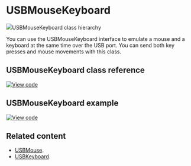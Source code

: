 # USBMouseKeyboard

<span class="images">![](https://os.mbed.com/docs/mbed-os/v6.11/mbed-os-api-doxy/class_u_s_b_mouse_keyboard.png)<span>USBMouseKeyboard class hierarchy</span></span>

You can use the USBMouseKeyboard interface to emulate a mouse and a keyboard at the same time over the USB port. You can send both key presses and mouse movements with this class.

## USBMouseKeyboard class reference

[![View code](https://www.mbed.com/embed/?type=library)](https://os.mbed.com/docs/mbed-os/v6.11/mbed-os-api-doxy/class_u_s_b_mouse_keyboard.html)

## USBMouseKeyboard example

[![View code](https://www.mbed.com/embed/?url=https://github.com/ARMmbed/mbed-os-snippet-USBMouseKeyboard/tree/v6.11)](https://github.com/ARMmbed/mbed-os-snippet-USBMouseKeyboard/blob/v6.11/main.cpp)

## Related content

- [USBMouse](../apis/usbmouse.html).
- [USBKeyboard](../apis/usbkeyboard.html).
